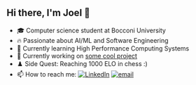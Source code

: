 ## Hi there, I'm Joel 👋

- 🎓 Computer science student at Bocconi University
- 🔥 Passionate about AI/ML and Software Engineering
- 🌱 Currently learning High Performance Computing Systems
- 🚀 Currently working on [some cool project](https://github.com/hellojoel/bioinfotools)
- ♟️ Side Quest: Reaching 1000 ELO in chess :)
- 📫 How to reach me: [![LinkedIn](https://img.shields.io/badge/LinkedIn-%230077B5.svg?logo=linkedin&logoColor=white)](https://linkedin.com/in/joelkim1) [![email](https://img.shields.io/badge/Email-D14836?logo=gmail&logoColor=white)](mailto:joelkim.kj@gmail.com)
